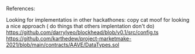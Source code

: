 



References:

Looking for implementatios in other hackathones:
copy cat moof for looking a nice approach ( do things that others implentation don't do)
https://github.com/darrylyeo/blockhead/blob/v0.1/src/config.ts
https://github.com/karthedew/project-marketmake-2021/blob/main/contracts/AAVE/DataTypes.sol
